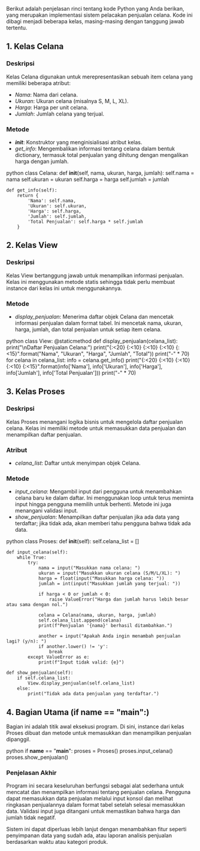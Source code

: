 Berikut adalah penjelasan rinci tentang kode Python yang Anda berikan, yang merupakan implementasi sistem pelacakan penjualan celana. Kode ini dibagi menjadi beberapa kelas, masing-masing dengan tanggung jawab tertentu.

## 1. Kelas Celana

### Deskripsi
Kelas Celana digunakan untuk merepresentasikan sebuah item celana yang memiliki beberapa atribut:

- *Nama*: Nama dari celana.
- *Ukuran*: Ukuran celana (misalnya S, M, L, XL).
- *Harga*: Harga per unit celana.
- *Jumlah*: Jumlah celana yang terjual.

### Metode
- *__init__*: Konstruktor yang menginisialisasi atribut kelas.
- *get_info*: Mengembalikan informasi tentang celana dalam bentuk dictionary, termasuk total penjualan yang dihitung dengan mengalikan harga dengan jumlah.

python
class Celana:
    def __init__(self, nama, ukuran, harga, jumlah):
        self.nama = nama
        self.ukuran = ukuran
        self.harga = harga
        self.jumlah = jumlah

    def get_info(self):
        return {
            'Nama': self.nama,
            'Ukuran': self.ukuran,
            'Harga': self.harga,
            'Jumlah': self.jumlah,
            'Total Penjualan': self.harga * self.jumlah
        }


## 2. Kelas View

### Deskripsi
Kelas View bertanggung jawab untuk menampilkan informasi penjualan. Kelas ini menggunakan metode statis sehingga tidak perlu membuat instance dari kelas ini untuk menggunakannya.

### Metode
- *display_penjualan*: Menerima daftar objek Celana dan mencetak informasi penjualan dalam format tabel. Ini mencetak nama, ukuran, harga, jumlah, dan total penjualan untuk setiap item celana.

python
class View:
    @staticmethod
    def display_penjualan(celana_list):
        print("\nDaftar Penjualan Celana:")
        print("{:<20} {:<10} {:<10} {:<10} {:<15}".format("Nama", "Ukuran", "Harga", "Jumlah", "Total"))
        print("-" * 70)
        for celana in celana_list:
            info = celana.get_info()
            print("{:<20} {:<10} {:<10} {:<10} {:<15}".format(info['Nama'], info['Ukuran'], info['Harga'], info['Jumlah'], info['Total Penjualan']))
        print("-" * 70)


## 3. Kelas Proses

### Deskripsi
Kelas Proses menangani logika bisnis untuk mengelola daftar penjualan celana. Kelas ini memiliki metode untuk memasukkan data penjualan dan menampilkan daftar penjualan.

### Atribut
- *celana_list*: Daftar untuk menyimpan objek Celana.

### Metode
- *input_celana*: Mengambil input dari pengguna untuk menambahkan celana baru ke dalam daftar. Ini menggunakan loop untuk terus meminta input hingga pengguna memilih untuk berhenti. Metode ini juga menangani validasi input.
- *show_penjualan*: Menampilkan daftar penjualan jika ada data yang terdaftar; jika tidak ada, akan memberi tahu pengguna bahwa tidak ada data.

python
class Proses:
    def __init__(self):
        self.celana_list = []

    def input_celana(self):
        while True:
            try:
                nama = input("Masukkan nama celana: ")
                ukuran = input("Masukkan ukuran celana (S/M/L/XL): ")
                harga = float(input("Masukkan harga celana: "))
                jumlah = int(input("Masukkan jumlah yang terjual: "))

                if harga < 0 or jumlah < 0:
                    raise ValueError("Harga dan jumlah harus lebih besar atau sama dengan nol.")
                
                celana = Celana(nama, ukuran, harga, jumlah)
                self.celana_list.append(celana)
                print(f"Penjualan '{nama}' berhasil ditambahkan.")

                another = input("Apakah Anda ingin menambah penjualan lagi? (y/n): ")
                if another.lower() != 'y':
                    break
            except ValueError as e:
                print(f"Input tidak valid: {e}")

    def show_penjualan(self):
        if self.celana_list:
            View.display_penjualan(self.celana_list)
        else:
            print("Tidak ada data penjualan yang terdaftar.")


## 4. Bagian Utama (if __name__ == "__main__":)

Bagian ini adalah titik awal eksekusi program. Di sini, instance dari kelas Proses dibuat dan metode untuk memasukkan dan menampilkan penjualan dipanggil.

python
if __name__ == "__main__":
    proses = Proses()
    proses.input_celana()
    proses.show_penjualan()


### Penjelasan Akhir

Program ini secara keseluruhan berfungsi sebagai alat sederhana untuk mencatat dan menampilkan informasi tentang penjualan celana. Pengguna dapat memasukkan data penjualan melalui input konsol dan melihat ringkasan penjualannya dalam format tabel setelah selesai memasukkan data. Validasi input juga ditangani untuk memastikan bahwa harga dan jumlah tidak negatif. 

Sistem ini dapat diperluas lebih lanjut dengan menambahkan fitur seperti penyimpanan data yang sudah ada, atau laporan analisis penjualan berdasarkan waktu atau kategori produk.
